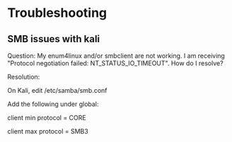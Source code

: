 # Troubleshooting

## SMB issues with kali

Question: My enum4linux and/or smbclient are not working. I am receiving "Protocol negotiation failed: NT_STATUS_IO_TIMEOUT". How do I resolve?

Resolution:

On Kali, edit /etc/samba/smb.conf

Add the following under global:

client min protocol = CORE

client max protocol = SMB3
